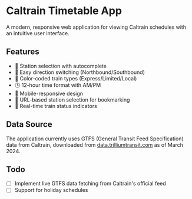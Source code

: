 # Caltrain Timetable App

A modern, responsive web application for viewing Caltrain schedules with an intuitive user interface.

## Features

- 🚉 Station selection with autocomplete
- 🔄 Easy direction switching (Northbound/Southbound)
- 🎨 Color-coded train types (Express/Limited/Local)
- 🕒 12-hour time format with AM/PM
- 📱 Mobile-responsive design
- 🔗 URL-based station selection for bookmarking
- 🚂 Real-time train status indicators

## Data Source

The application currently uses GTFS (General Transit Feed Specification) data from Caltrain, downloaded from [data.trilliumtransit.com](https://data.trilliumtransit.com/gtfs/caltrain-ca-us/caltrain-ca-us.zip) as of March 2024.

## Todo

- [ ] Implement live GTFS data fetching from Caltrain's official feed
- [ ] Support for holiday schedules
